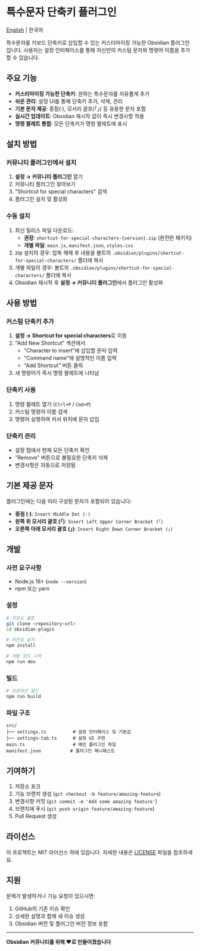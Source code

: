 # 특수문자 단축키 플러그인

[English](README.md) | 한국어

특수문자를 키보드 단축키로 삽입할 수 있는 커스터마이징 가능한 Obsidian 플러그인입니다. 사용자는 설정 인터페이스를 통해 자신만의 커스텀 문자와 명령어 이름을 추가할 수 있습니다.

## 주요 기능

- **커스터마이징 가능한 단축키**: 원하는 특수문자를 자유롭게 추가
- **쉬운 관리**: 설정 UI를 통해 단축키 추가, 삭제, 관리
- **기본 문자 제공**: 중점(·), 모서리 괄호(｢｣) 등 유용한 문자 포함
- **실시간 업데이트**: Obsidian 재시작 없이 즉시 변경사항 적용
- **명령 팔레트 통합**: 모든 단축키가 명령 팔레트에 표시

## 설치 방법

### 커뮤니티 플러그인에서 설치
1. **설정 → 커뮤니티 플러그인** 열기
2. 커뮤니티 플러그인 찾아보기
3. "Shortcut for special characters" 검색
4. 플러그인 설치 및 활성화

### 수동 설치
1. 최신 릴리스 파일 다운로드:
   - **권장**: `shortcut-for-special-characters-{version}.zip` (완전한 패키지)
   - **개별 파일**: `main.js`, `manifest.json`, `styles.css`
2. zip 설치의 경우: 압축 해제 후 내용을 볼트의 `.obsidian/plugins/shortcut-for-special-characters/` 폴더에 복사
3. 개별 파일의 경우: 볼트의 `.obsidian/plugins/shortcut-for-special-characters/` 폴더에 복사
4. Obsidian 재시작 후 **설정 → 커뮤니티 플러그인**에서 플러그인 활성화

## 사용 방법

### 커스텀 단축키 추가
1. **설정 → Shortcut for special characters**로 이동
2. "Add New Shortcut" 섹션에서:
   - "Character to insert"에 삽입할 문자 입력
   - "Command name"에 설명적인 이름 입력
   - "Add Shortcut" 버튼 클릭
3. 새 명령어가 즉시 명령 팔레트에 나타남

### 단축키 사용
1. 명령 팔레트 열기 (`Ctrl+P` / `Cmd+P`)
2. 커스텀 명령어 이름 검색
3. 명령어 실행하여 커서 위치에 문자 삽입

### 단축키 관리
- 설정 탭에서 현재 모든 단축키 확인
- "Remove" 버튼으로 불필요한 단축키 삭제
- 변경사항은 자동으로 저장됨

## 기본 제공 문자

플러그인에는 다음 미리 구성된 문자가 포함되어 있습니다:
- **중점 (·)**: `Insert Middle Dot (·)`
- **왼쪽 위 모서리 괄호 (｢)**: `Insert Left Upper Corner Bracket (｢)`
- **오른쪽 아래 모서리 괄호 (｣)**: `Insert Right Down Corner Bracket (｣)`

## 개발

### 사전 요구사항
- Node.js 16+ (`node --version`)
- npm 또는 yarn

### 설정
```bash
# 저장소 클론
git clone <repository-url>
cd obsidian-plugin

# 의존성 설치
npm install

# 개발 모드 시작
npm run dev
```

### 빌드
```bash
# 프로덕션 빌드
npm run build
```

### 파일 구조
```
src/
├── settings.ts          # 설정 인터페이스 및 기본값
├── settings-tab.ts      # 설정 UI 구현
main.ts                  # 메인 플러그인 파일
manifest.json           # 플러그인 매니페스트
```

## 기여하기

1. 저장소 포크
2. 기능 브랜치 생성 (`git checkout -b feature/amazing-feature`)
3. 변경사항 커밋 (`git commit -m 'Add some amazing feature'`)
4. 브랜치에 푸시 (`git push origin feature/amazing-feature`)
5. Pull Request 생성

## 라이선스

이 프로젝트는 MIT 라이선스 하에 있습니다. 자세한 내용은 [LICENSE](LICENSE) 파일을 참조하세요.

## 지원

문제가 발생하거나 기능 요청이 있으시면:
1. GitHub의 기존 이슈 확인
2. 상세한 설명과 함께 새 이슈 생성
3. Obsidian 버전 및 플러그인 버전 정보 포함

---

**Obsidian 커뮤니티를 위해 ❤️로 만들어졌습니다**
